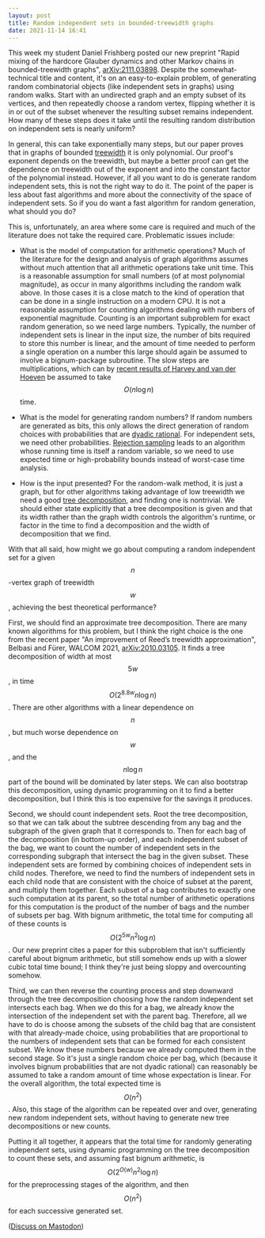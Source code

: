 ```yaml
---
layout: post
title: Random independent sets in bounded-treewidth graphs
date: 2021-11-14 16:41
---
```

This week my student Daniel Frishberg posted our new preprint "Rapid mixing of the hardcore Glauber dynamics and other Markov chains in bounded-treewidth graphs", [arXiv:2111.03898](https://arxiv.org/abs/2111.03898). Despite the somewhat-technical title and content, it's on an easy-to-explain problem, of generating random combinatorial objects (like independent sets in graphs) using random walks. Start with an undirected graph and an empty subset of its vertices, and then repeatedly choose a random vertex, flipping whether it is in or out of the subset whenever the resulting subset remains independent. How many of these steps does it take until the resulting random distribution on independent sets is nearly uniform?

In general, this can take exponentially many steps, but our paper proves that in graphs of bounded [treewidth](https://en.wikipedia.org/wiki/Treewidth) it is only polynomial. Our proof's exponent depends on the treewidth, but maybe a better proof can get the dependence on treewidth out of the exponent and into the constant factor of the polynomial instead. However, if all you want to do is generate random independent sets, this is not the right way to do it. The point of the paper is less about fast algorithms and more about the connectivity of the space of independent sets. So if you do want a fast algorithm for random generation, what should you do?

This is, unfortunately, an area where some care is required and much of the literature does not take the required care. Problematic issues include:

- What is the model of computation for arithmetic operations? Much of the literature for the design and analysis of graph algorithms assumes without much attention that all arithmetic operations take unit time. This is a reasonable assumption for small numbers (of at most polynomial magnitude), as occur in many algorithms including the random walk above. In those cases it is a close match to the kind of operation that can be done in a single instruction on a modern CPU. It is not a reasonable assumption for counting algorithms dealing with numbers of exponential magnitude. Counting is an important subproblem for exact random generation, so we need large numbers. Typically, the number of independent sets is linear in the input size, the number of bits required to store this number is linear, and the amount of time needed to perform a single operation on a number this large should again be assumed to involve a bignum-package subroutine. The slow steps are multiplications, which can by [recent results of Harvey and van der Hoeven](https://www.jstor.org/stable/10.4007/annals.2021.193.2.4) be assumed to take $$O(n\log n)$$ time.

- What is the model for generating random numbers? If random numbers are generated as bits, this only allows the direct generation of random choices with probabilities that are [dyadic rational](https://en.wikipedia.org/wiki/Dyadic_rational). For independent sets, we need other probabilities. [Rejection sampling](https://en.wikipedia.org/wiki/Rejection_sampling) leads to an algorithm whose running time is itself a random variable, so we need to use expected time or high-probability bounds instead of worst-case time analysis.

- How is the input presented? For the random-walk method, it is just a graph, but for other algorithms taking advantage of low treewidth we need a good [tree decomposition](https://en.wikipedia.org/wiki/Tree_decomposition), and finding one is nontrivial. We should either state explicitly that a tree decomposition is given and that its width rather than the graph width controls the algorithm's runtime, or factor in the time to find a decomposition and the width of decomposition that we find.

With that all said, how might we go about computing a random independent set for a given $$n$$-vertex graph of treewidth $$w$$, achieving the best theoretical performance?

First, we should find an approximate tree decomposition. There are many known algorithms for this problem, but I think the right choice is the one from the recent paper "An improvement of Reed’s treewidth approximation", Belbasi and Fürer, WALCOM 2021, [arXiv:2010.03105](https://arxiv.org/abs/2010.03105). It finds a tree decomposition of width at most $$5w$$, in time $$O(2^{8.8w}n\log n)$$. There are other algorithms with a linear dependence on $$n$$, but much worse dependence on $$w$$, and the $$n\log n$$ part of the bound will be dominated by later steps. We can also bootstrap this decomposition, using dynamic programming on it to find a better decomposition, but I think this is too expensive for the savings it produces.

Second, we should count independent sets. Root the tree decomposition, so that we can talk about the subtree descending from any bag and the subgraph of the given graph that it corresponds to. Then for each bag of the decomposition (in bottom-up order), and each independent subset of the bag, we want to count the number of independent sets in the corresponding subgraph that intersect the bag in the given subset. These independent sets are formed by combining choices of independent sets in child nodes. Therefore, we need to find the numbers of independent sets in each child node that are consistent with the choice of subset at the parent, and multiply them together. Each subset of a bag contributes to exactly one such computation at its parent, so the total number of arithmetic operations for this computation is the product of the number of bags and the number of subsets per bag. With bignum arithmetic, the total time for computing all of these counts is $$O(2^{5w}n^2\log n)$$. Our new preprint cites a paper for this subproblem that isn't sufficiently careful about bignum arithmetic, but still somehow ends up with a slower cubic total time bound; I think they're just being sloppy and overcounting somehow.

Third, we can then reverse the counting process and step downward through the tree decomposition choosing how the random independent set intersects each bag. When we do this for a bag, we already know the intersection of the independent set with the parent bag. Therefore, all we have to do is choose among the subsets of the child bag that are consistent with that already-made choice, using probabilities that are proportional to the numbers of independent sets that can be formed for each consistent subset. We know these numbers because we already computed them in the second stage. So it's just a single random choice per bag, which (because it involves bignum probabilities that are not dyadic rational) can reasonably be assumed to take a random amount of time whose expectation is linear. For the overall algorithm, the total expected time is $$O(n^2)$$. Also, this stage of the algorithm can be repeated over and over, generating new random independent sets, without having to generate new tree decompositions or new counts.

Putting it all together, it appears that the total time for randomly generating independent sets, using dynamic programming on the tree decomposition to count these sets, and assuming fast bignum arithmetic, is $$O(2^{O(w)}n^2\log n)$$ for the preprocessing stages of the algorithm, and then $$O(n^2)$$ for each successive generated set.

([Discuss on Mastodon](https://mathstodon.xyz/@11011110/107278583702646630))